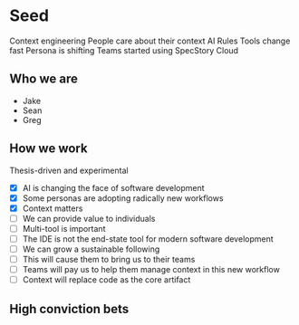 # Seed

Context engineering
People care about their context
AI Rules
Tools change fast
Persona is shifting
Teams started using SpecStory
Cloud


## Who we are

- Jake
- Sean
- Greg

## How we work

Thesis-driven and experimental
- [x] AI is changing the face of software development
- [x] Some personas are adopting radically new workflows
- [x] Context matters
- [ ] We can provide value to individuals
- [ ] Multi-tool is important
- [ ] The IDE is not the end-state tool for modern software development
- [ ] We can grow a sustainable following
- [ ] This will cause them to bring us to their teams
- [ ] Teams will pay us to help them manage context in this new workflow
- [ ] Context will replace code as the core artifact

## High conviction bets

